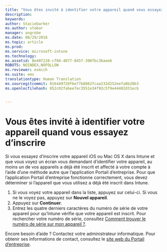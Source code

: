 ```yaml
---
title: "Vous êtes invité à identifier votre appareil quand vous essayez de l’inscrire | Microsoft Intune"
description: 
keywords: 
author: Staciebarker
ms.author: stabar
manager: angrobe
ms.date: 08/29/2016
ms.topic: article
ms.prod: 
ms.service: microsoft-intune
ms.technology: 
ms.assetid: 8e40f228-cf04-4077-845f-300fbc3baee6
ROBOTS: NOINDEX,NOFOLLOW
ms.reviewer: esmich
ms.suite: ems
translationtype: Human Translation
ms.sourcegitcommit: 016449720f6e77b8862fcaa232d252eefa8b20b3
ms.openlocfilehash: 852c02fabee7ec3551e34f92c5f9e44402d31ecb


---
```



# Vous êtes invité à identifier votre appareil quand vous essayez d’inscrire

Si vous essayez d’inscrire votre appareil iOS ou Mac OS X dans Intune et que vous voyez un écran vous demandant d’identifier votre appareil, au moins un de vos appareils a déjà été inscrit et affecté à votre compte à l’aide d’une méthode autre que l’application Portail d’entreprise. Pour que l’application Portail d’entreprise fonctionne correctement, vous devez déterminer si l’appareil que vous utilisez a déjà été inscrit dans Intune.

1. Si vous voyez votre appareil dans la liste, appuyez sur celui-ci. Si vous ne le voyez pas, appuyez sur **Nouvel appareil**.
2. Appuyez sur **Continuer**.
3. Entrez les quatre derniers caractères du numéro de série de votre appareil pour qu’Intune vérifie que votre appareil est inscrit. Pour rechercher votre numéro de série, consultez [Comment trouver le numéro de série sur mon appareil ?](how-do-i-find-the-serial-number-on-my-device-ios.md).

Encore besoin d’aide ? Contactez votre administrateur informatique. Pour obtenir ses informations de contact, consultez le [site web du Portail d’entreprise](http://portal.manage.microsoft.com).



<!--HONumber=Oct16_HO2-->


